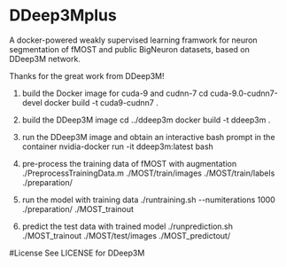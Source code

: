 # DDeep3Mplus

A docker-powered weakly supervised learning framwork for neuron segmentation of fMOST and public BigNeuron datasets, based on DDeep3M network. 

Thanks for the great work from DDeep3M!

1. build the Docker image for cuda-9 and cudnn-7
   cd cuda-9.0-cudnn7-devel 
   docker build -t cuda9-cudnn7 .
  
2. build the DDeep3M image
   cd ../ddeep3m
   docker build -t ddeep3m .
   
3. run the DDeep3M image and obtain an interactive bash prompt in the container
   nvidia-docker run -it ddeep3m:latest bash

4. pre-process the training data of fMOST with augmentation
   ./PreprocessTrainingData.m ./MOST/train/images ./MOST/train/labels ./preparation/
   
5. run the model with training data
   ./runtraining.sh --numiterations 1000 ./preparation/ ./MOST_trainout
   
6. predict the test data with trained model
   ./runprediction.sh ./MOST_trainout ./MOST/test/images ./MOST_predictout/ 
   
#License
See LICENSE for DDeep3M
